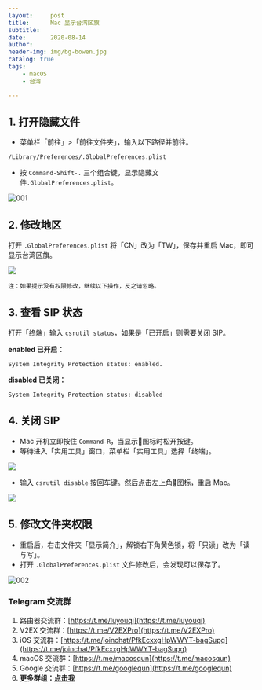 ```yaml
---
layout:     post
title:      Mac 显示台湾区旗
subtitle:   
date:       2020-08-14
author:     
header-img: img/bg-bowen.jpg
catalog: true
tags:
    - macOS
    - 台湾

---
```


## 1. 打开隐藏文件

* 菜单栏「前往」>「前往文件夹」，输入以下路径并前往。
```
/Library/Preferences/.GlobalPreferences.plist
```
* 按 `Command-Shift-.` 三个组合键，显示隐藏文件`.GlobalPreferences.plist`。

![001](https://tvax1.sinaimg.cn/large/008aobiRgy1ghqs0mo83ej31j60yk7l3.jpg)

## 2. 修改地区

打开 `.GlobalPreferences.plist` 将「CN」改为「TW」，保存并重启 Mac，即可显示台湾区旗。

![](https://tvax2.sinaimg.cn/large/008aobiRgy1ghqs6v3q9uj317m0jg0wh.jpg)


`注：如果提示没有权限修改，继续以下操作，反之请忽略。`

## 3. 查看 SIP 状态

打开「终端」输入 `csrutil status`，如果是「已开启」则需要关闭 SIP。

**enabled 已开启：**
```
System Integrity Protection status: enabled.
```
**disabled 已关闭：**
```
System Integrity Protection status: disabled
```



## 4. 关闭 SIP

* Mac 开机立即按住 `Command-R`，当显示图标时松开按键。
* 等待进入「实用工具」窗口，菜单栏「实用工具」选择「终端」。

![](https://tva1.sinaimg.cn/large/008aobiRgy1ghrjsbwvv2j30v406pq5u.jpg)

* 输入 `csrutil disable` 按回车键。然后点击左上角图标，重启 Mac。

![](https://tva4.sinaimg.cn/large/008aobiRgy1ghrjt4052tj30v40jggpa.jpg)




## 5. 修改文件夹权限

* 重启后，右击文件夹「显示简介」，解锁右下角黄色锁，将「只读」改为「读与写」。
* 打开 `.GlobalPreferences.plist` 文件修改后，会发现可以保存了。

![002](https://tva2.sinaimg.cn/large/008aobiRgy1ghqsahfkypj322w1cuwre.jpg)

### Telegram 交流群

1. 路由器交流群：[https://t.me/luyouqi](https://t.me/luyouqi)
2. V2EX 交流群：[https://t.me/V2EXPro](https://t.me/V2EXPro)
3. iOS 交流群：[https://t.me/joinchat/PfkEcxxgHpWWYT-bagSupg](https://t.me/joinchat/PfkEcxxgHpWWYT-bagSupg)
4. macOS 交流群：[https://t.me/macosqun](https://t.me/macosqun)
5. Google 交流群：[https://t.me/googlequn](https://t.me/googlequn)
6. **更多群组：[点击我](https://masonme.github.io/2020/06/11/telegram-group/)**